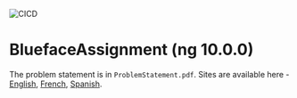 ![CICD](https://github.com/batbrain9392/blueface-assignment/workflows/CICD/badge.svg)

# BluefaceAssignment (ng 10.0.0)

The problem statement is in `ProblemStatement.pdf`. Sites are available here - [English](https://ng-i18n.web.app/en-US/), [French](https://ng-i18n.web.app/fr/), [Spanish](https://ng-i18n.web.app/es/).
